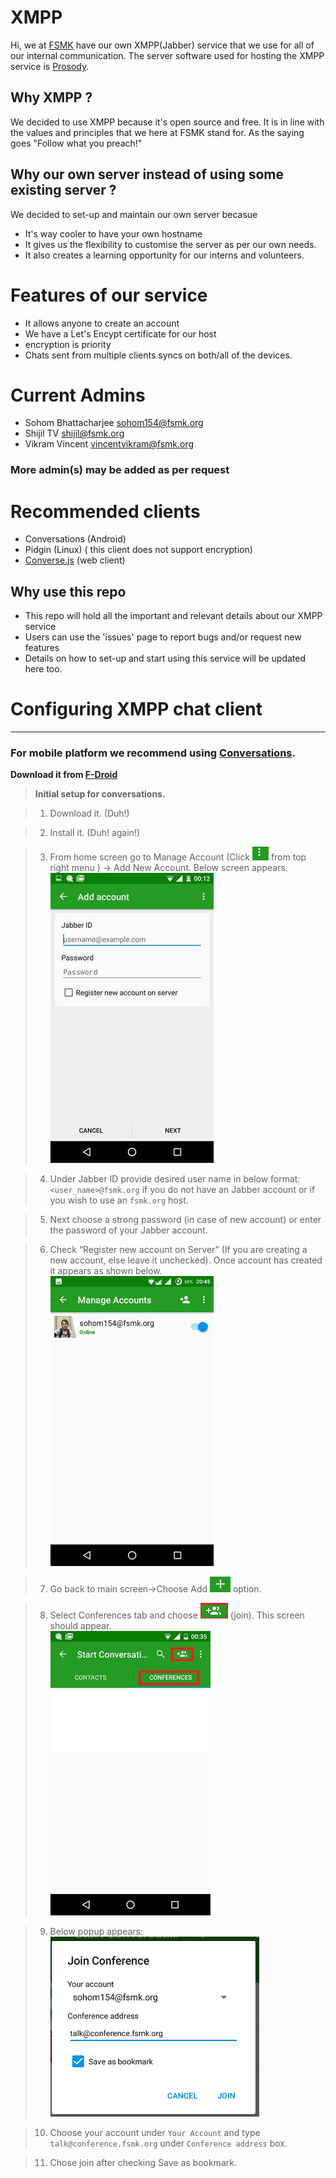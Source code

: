 # XMPP

Hi, we at [FSMK](https://fsmk.org) have our own XMPP(Jabber) service that we use for all of our internal communication. 
The server software used for hosting the XMPP service is [Prosody](https://prosody.im). 

## Why XMPP ?
We decided to use XMPP because it's open source and free. It is in line with the values and principles that we here at FSMK stand for. As the saying goes "Follow what you preach!"

## Why our own server instead of using some existing server ?
We decided to set-up and maintain our own server becasue 
- It's way cooler to have your own hostname
- It gives us the flexibility to customise the server as per our own needs.
- It also creates a learning opportunity for our interns and volunteers.

# Features of our service
- It allows anyone to create an account
- We have a Let's Encypt certificate for our host
- encryption is priority
- Chats sent from multiple clients syncs on both/all of the devices. 

# Current Admins
- Sohom Bhattacharjee <sohom154@fsmk.org>
- Shijil TV <shijil@fsmk.org>
- Vikram Vincent <vincentvikram@fsmk.org>

### More admin(s) may be added as per request


# Recommended clients
- Conversations (Android)
- Pidgin (Linux) ( this client does not support encryption)
- [Converse.js](https://conversejs.org/) (web client)

## Why use this repo
- This repo will hold all the important and relevant details about our XMPP service
- Users can use the 'issues' page to report bugs and/or request new features
- Details on how to set-up and start using this service will be updated here too.


# Configuring XMPP chat client </u>
___

### __For mobile platform we recommend using [Conversations](https://conversations.im/).__
__Download it from [F-Droid]((https://f-droid.org/repository/browse/?fdid=eu.siacs.conversations))__

> __Initial setup for conversations.__

> 1. Download it. (Duh!)

> 2. Install it. (Duh! again!)

> 3. From home screen go to Manage Account (Click ![image002](https://github.com/fsmk/xmpp/blob/master/assets/image002.jpg) from top right menu   ) -> Add New 
Account. Below screen appears.<br>
![image004](assets/image004.jpg)

> 4. Under Jabber ID  provide desired user name in below format: `<user_name>@fsmk.org` if you do not have an Jabber account or if you wish to use an `fsmk.org` host. 

> 5. Next choose a strong password (in case of new account) or enter the password of your Jabber account.

> 6. Check “Register new account on Server” (If you are creating a new account, else leave it unchecked). Once account has created it appears as shown below. <br>![image006](https://github.com/fsmk/xmpp/blob/master/assets/image006.jpg)

> 7. Go back to main screen->Choose Add ![image008](https://github.com/fsmk/xmpp/blob/sohom154-patch-1/assets/image008.jpg)  option.

> 8. Select Conferences tab and choose ![image009](https://github.com/fsmk/xmpp/blob/sohom154-patch-1/assets/image009.png) (join). This screen should appear.
> <br>![image011](https://github.com/fsmk/xmpp/blob/sohom154-patch-1/assets/image011.jpg)

> 9. Below popup appears:
<br>![image012](https://github.com/fsmk/xmpp/blob/sohom154-patch-1/assets/image012.png)

> 10. Choose your account under `Your Account` and type `talk@conference.fsmk.org` under `Conference address` box.

> 11. Chose join after checking Save as bookmark.


